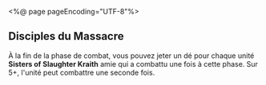 <%@ page pageEncoding="UTF-8"%>
<div>
	<h2>Disciples du Massacre</h2>
	<p>À la fin de la phase de combat, vous pouvez jeter un dé pour chaque unité 
	<strong>Sisters of Slaughter Kraith</strong> amie qui a combattu une fois à cette phase. 
	Sur 5+, l'unité peut combattre une seconde fois.</p>
</div>